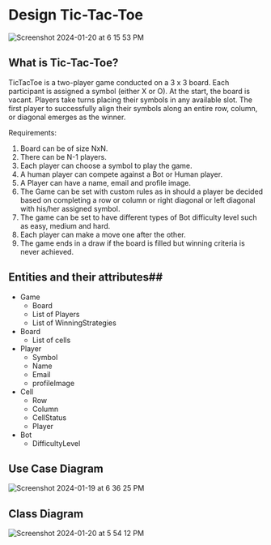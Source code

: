 # Design Tic-Tac-Toe #

![Screenshot 2024-01-20 at 6 15 53 PM](https://github.com/deepanbme/TicTacToe/assets/57568829/ed1c6a8b-2900-41f8-923f-717e05d702b5)


## What is Tic-Tac-Toe? ##

TicTacToe is a two-player game conducted on a 3 x 3 board. Each participant is assigned a symbol (either X or O). At the start, the board is vacant. Players take turns placing their symbols in any available slot. The first player to successfully align their symbols along an entire row, column, or diagonal emerges as the winner.

Requirements:
1. Board can be of size NxN.
2. There can be N-1 players.
3. Each player can choose a symbol to play the game.
4. A human player can compete against a Bot or Human player.
5. A Player can have a name, email and profile image.
6. The Game can be set with custom rules as in should a player be decided based on completing a row or column or right diagonal or left diagonal with his/her assigned symbol.
7. The game can be set to have different types of Bot difficulty level such as easy, medium and hard.
8. Each player can make a move one after the other.
9. The game ends in a draw if the board is filled but winning criteria is never achieved.

## Entities and their attributes##

* Game
  * Board
  * List of Players
  * List of WinningStrategies
* Board
  * List of cells
* Player
  * Symbol
  * Name
  * Email
  * profileImage
* Cell
  * Row
  * Column
  * CellStatus
  * Player
* Bot
  * DifficultyLevel
 
## Use Case Diagram ##

![Screenshot 2024-01-19 at 6 36 25 PM](https://github.com/deepanbme/TicTacToe/assets/57568829/90e21e6f-bd3a-4561-a37e-a3ec48f23f04)

## Class Diagram ##

![Screenshot 2024-01-20 at 5 54 12 PM](https://github.com/deepanbme/TicTacToe/assets/57568829/bee06910-4165-4efa-b0cd-65201d8382f9)

